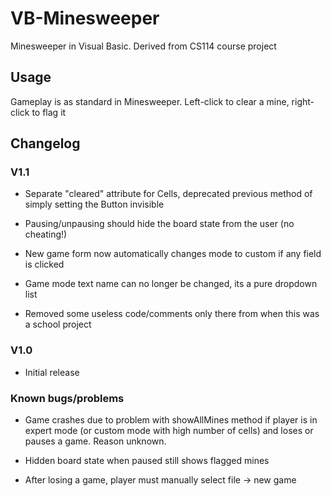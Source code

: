 # VB-Minesweeper
Minesweeper in Visual Basic. Derived from CS114 course project

## Usage
Gameplay is as standard in Minesweeper. Left-click to clear a mine, right-click to flag it

## Changelog

### V1.1

* Separate "cleared" attribute for Cells, deprecated previous method of simply setting the Button invisible

* Pausing/unpausing should hide the board state from the user (no cheating!)

* New game form now automatically changes mode to custom if any field is clicked

* Game mode text name can no longer be changed, its a pure dropdown list

* Removed some useless code/comments only there from when this was a school project

### V1.0

* Initial release

### Known bugs/problems

* Game crashes due to problem with showAllMines method if player is in expert mode (or custom mode with high number of cells) and loses or pauses a game. Reason unknown.

* Hidden board state when paused still shows flagged mines

* After losing a game, player must manually select file -> new game
